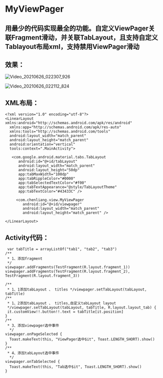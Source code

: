 # MyViewPager
## 用最少的代码实现最全的功能。自定义ViewPager关联Fragment滑动，并关联TabLayout，且支持自定义Tablayout布局xml，支持禁用ViewPager滑动

## 效果：
![Video_20210626_022307_926](https://user-images.githubusercontent.com/4067327/123504615-1cfce280-d68d-11eb-8fa8-da1eb827b933.gif)

![Video_20210626_022112_824](https://user-images.githubusercontent.com/4067327/123504612-179f9800-d68d-11eb-83b3-c191023beec3.gif)

## XML布局：
```
<?xml version="1.0" encoding="utf-8"?>  
<LinearLayout xmlns:android="http://schemas.android.com/apk/res/android"  
  xmlns:app="http://schemas.android.com/apk/res-auto"  
  xmlns:tools="http://schemas.android.com/tools"  
  android:layout_width="match_parent"  
  android:layout_height="match_parent"  
  android:orientation="vertical"  
  tools:context=".MainActivity">  
  
   <com.google.android.material.tabs.TabLayout 
      android:id="@+id/tabLayout"  
      android:layout_width="match_parent"  
      android:layout_height="50dp"  
      app:tabMaxWidth="100dp"  
      app:tabRippleColor="#0000"  
      app:tabSelectedTextColor="#f00"  
      app:tabTextAppearance="@style/TabLayoutTheme"  
      app:tabTextColor="#43433C" />  

     <com.chenliang.view.MyViewPager  
        android:id="@+id/viewpager"  
        android:layout_width="match_parent"  
        android:layout_height="match_parent" />  
  
</LinearLayout>
```
  
## Activity代码：

```
 var tabTitle = arrayListOf("tab1", "tab2", "tab3")  
/**  
 * 1、添加fragment  
 */  
viewpager.addFragments(TestFragment(R.layout.fragment_1))  
viewpager.addFragments(TestFragment(R.layout.fragment_2), TestFragment(R.layout.fragment_3))  
  
/**  
 * 1、1添加tabLayout 、 titles */viewpager.setTabLayout(tabLayout, tabTitle)  
/**  
 * 1、2添加tabLayout 、 titles,自定义tabLayout layout  
 */viewpager.setTabLayout(tabLayout, tabTitle, R.layout.layout_tab) {  
 it.customView!!.button!!.text = tabTitle[it.position]  
}  
/**  
 * 3、添加viewpager选中事件  
  */  
viewpager.onPageSelected {  
  Toast.makeText(this, "ViewPager选中$it", Toast.LENGTH_SHORT).show()  
}  
/**  
 * 4、添加tabLayout选中事件  
  */  
viewpager.onTabSelected {  
  Toast.makeText(this, "Tab选中$it", Toast.LENGTH_SHORT).show()  
}
 
```







 
